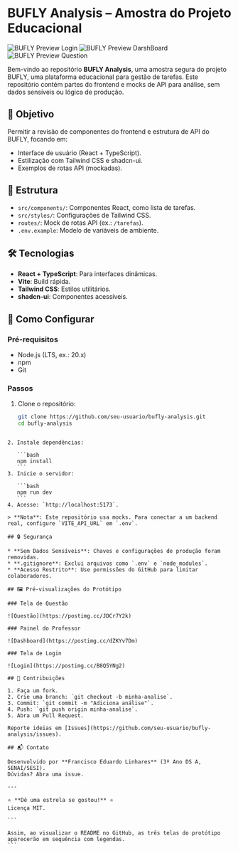 # BUFLY Analysis – Amostra do Projeto Educacional

![BUFLY Preview Login](https://postimg.cc/B8Q5YNg2) <!-- Tela de login -->
![BUFLY Preview DarshBoard](https://postimg.cc/dZKYv7Dm) <!-- Tela de darshboard -->
![BUFLY Preview Question](https://postimg.cc/JDCr7Y2k) <!-- Tela de Question -->

Bem-vindo ao repositório **BUFLY Analysis**, uma amostra segura do projeto BUFLY, uma plataforma educacional para gestão de tarefas. Este repositório contém partes do frontend e mocks de API para análise, sem dados sensíveis ou lógica de produção.

## 🎯 Objetivo

Permitir a revisão de componentes do frontend e estrutura de API do BUFLY, focando em:
- Interface de usuário (React + TypeScript).
- Estilização com Tailwind CSS e shadcn-ui.
- Exemplos de rotas API (mockadas).

## 📂 Estrutura

- `src/components/`: Componentes React, como lista de tarefas.
- `src/styles/`: Configurações de Tailwind CSS.
- `routes/`: Mock de rotas API (ex.: `/tarefas`).
- `.env.example`: Modelo de variáveis de ambiente.

## 🛠️ Tecnologias

- **React + TypeScript**: Para interfaces dinâmicas.
- **Vite**: Build rápida.
- **Tailwind CSS**: Estilos utilitários.
- **shadcn-ui**: Componentes acessíveis.

## 🚀 Como Configurar

### Pré-requisitos
- Node.js (LTS, ex.: 20.x)
- npm
- Git

### Passos
1. Clone o repositório:
   ```bash
   git clone https://github.com/seu-usuario/bufly-analysis.git
   cd bufly-analysis
````

2. Instale dependências:

   ```bash
   npm install
   ```
3. Inicie o servidor:

   ```bash
   npm run dev
   ```
4. Acesse: `http://localhost:5173`.

> **Nota**: Este repositório usa mocks. Para conectar a um backend real, configure `VITE_API_URL` em `.env`.

## 🔒 Segurança

* **Sem Dados Sensíveis**: Chaves e configurações de produção foram removidas.
* **.gitignore**: Exclui arquivos como `.env` e `node_modules`.
* **Acesso Restrito**: Use permissões do GitHub para limitar colaboradores.

## 🖼️ Pré-visualizações do Protótipo

### Tela de Questão

![Questão](https://postimg.cc/JDCr7Y2k)

### Painel do Professor

![Dashboard](https://postimg.cc/dZKYv7Dm)

### Tela de Login

![Login](https://postimg.cc/B8Q5YNg2)

## 🤝 Contribuições

1. Faça um fork.
2. Crie uma branch: `git checkout -b minha-analise`.
3. Commit: `git commit -m "Adiciona análise"`.
4. Push: `git push origin minha-analise`.
5. Abra um Pull Request.

Reporte ideias em [Issues](https://github.com/seu-usuario/bufly-analysis/issues).

## 📬 Contato

Desenvolvido por **Francisco Eduardo Linhares** (3º Ano DS A, SENAI/SESI).
Dúvidas? Abra uma issue.

---

⭐ **Dê uma estrela se gostou!** ⭐
Licença MIT.

```

Assim, ao visualizar o README no GitHub, as três telas do protótipo aparecerão em sequência com legendas.
```

